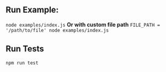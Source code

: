 
## Run Example:


`node examples/index.js`
**Or with custom file path**
`FILE_PATH = '/path/to/file' node examples/index.js`


## Run Tests


`npm run test`

